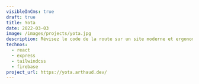 ```yaml
---
visibleInCms: true
draft: true
title: Yota
date: 2022-03-03
image: /images/projects/yota.jpg
description: Révisez le code de la route sur un site moderne et ergonomique.
technos:
  - react
  - express
  - tailwindcss
  - firebase
project_url: https://yota.arthaud.dev/
---
```

